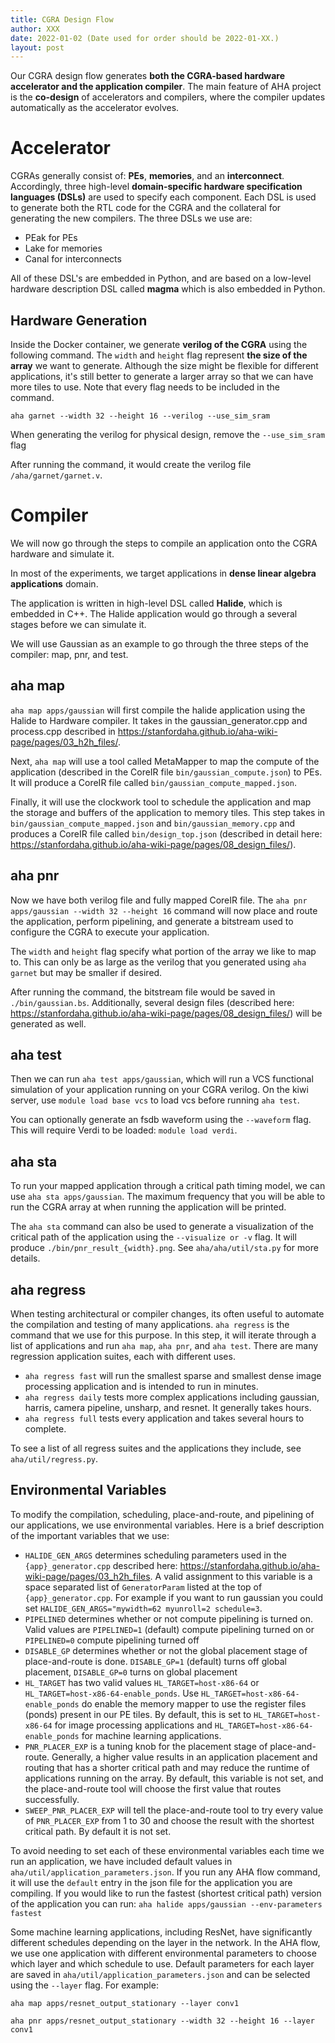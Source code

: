 ```yaml
---
title: CGRA Design Flow
author: XXX
date: 2022-01-02 (Date used for order should be 2022-01-XX.)
layout: post
---
```


Our CGRA design flow generates **both the CGRA-based hardware accelerator and the application compiler**. The main feature of AHA project is the **co-design** of accelerators and compilers, where the compiler updates automatically as the accelerator evolves.


# Accelerator
CGRAs generally consist of: **PEs**, **memories**, and an **interconnect**. Accordingly, three high-level **domain-specific hardware specification languages (DSLs)** are used to specify each component. Each DSL is used to generate both the RTL code for the CGRA and the collateral for generating the new compilers.
The three DSLs we use are:
- PEak for PEs
- Lake for memories
- Canal for interconnects

All of these DSL's are embedded in Python, and are based on a low-level hardware description DSL called **magma** which is also embedded in Python. 

## Hardware Generation
Inside the Docker container, we generate **verilog of the CGRA** using the following command. The `width` and `height` flag represent **the size of the array** we want to generate. Although the size might be flexible for different applications, it's still better to generate a larger array so that we can have more tiles to use. Note that every flag needs to be included in the command.

    aha garnet --width 32 --height 16 --verilog --use_sim_sram
    
When generating the verilog for physical design, remove the `--use_sim_sram` flag

After running the command, it would create the verilog file `/aha/garnet/garnet.v`.


# Compiler
We will now go through the steps to compile an application onto the CGRA hardware and simulate it.

In most of the experiments, we target applications in **dense linear algebra applications** domain. 

The application is written in high-level DSL called **Halide**, which is embedded in C++. The Halide application would go through a several stages before we can simulate it.

We will use Gaussian as an example to go through the three steps of the compiler: map, pnr, and test.

## aha map 
`aha map apps/gaussian` will first compile the halide application using the Halide to Hardware compiler. It takes in the gaussian_generator.cpp and process.cpp described in https://stanfordaha.github.io/aha-wiki-page/pages/03_h2h_files/. 

Next, `aha map` will use a tool called MetaMapper to map the compute of the application (described in the CoreIR file `bin/gaussian_compute.json`) to PEs. It will produce a CoreIR file called `bin/gaussian_compute_mapped.json`.

Finally, it will use the clockwork tool to schedule the application and map the storage and buffers of the application to memory tiles. This step takes in  `bin/gaussian_compute_mapped.json` and `bin/gaussian_memory.cpp` and produces a CoreIR file called `bin/design_top.json` (described in detail here: https://stanfordaha.github.io/aha-wiki-page/pages/08_design_files/).

## aha pnr 
Now we have both verilog file and fully mapped CoreIR file. The `aha pnr apps/gaussian --width 32 --height 16` command will now place and route the application, perform pipelining, and generate a bitstream used to configure the CGRA to execute your application. 

The `width` and `height` flag specify what portion of the array we like to map to. This can only be as large as the verilog that you generated using `aha garnet` but may be smaller if desired.

After running the command, the bitstream file would be saved in `./bin/gaussian.bs`. Additionally, several design files (described here: https://stanfordaha.github.io/aha-wiki-page/pages/08_design_files/) will be generated as well.

## aha test 
Then we can run `aha test apps/gaussian`, which will run a VCS functional simulation of your application running on your CGRA verilog. On the kiwi server, use `module load base vcs` to load vcs before running `aha test`.

You can optionally generate an fsdb waveform using the `--waveform` flag. This will require Verdi to be loaded: `module load verdi`. 

## aha sta
To run your mapped application through a critical path timing model, we can use `aha sta apps/gaussian`. The maximum frequency that you will be able to run the CGRA array at when running the application will be printed.

The `aha sta` command can also be used to generate a visualization of the critical path of the application using the `--visualize or -v` flag. It will produce `./bin/pnr_result_{width}.png`. See `aha/aha/util/sta.py` for more details. 

## aha regress
When testing architectural or compiler changes, its often useful to automate the compilation and testing of many applications. `aha regress` is the command that we use for this purpose. In this step, it will iterate through a list of applications and run `aha map`, `aha pnr`, and `aha test`. There are many regression application suites, each with different uses. 


- `aha regress fast` will run the smallest sparse and smallest dense image processing application and is intended to run in minutes.
- `aha regress daily` tests more complex applications including gaussian, harris, camera pipeline, unsharp, and resnet. It generally takes hours.
- `aha regress full` tests every application and takes several hours to complete.


To see a list of all regress suites and the applications they include, see `aha/util/regress.py`.

## Environmental Variables
To modify the compilation, scheduling, place-and-route, and pipelining of our applications, we use environmental variables. Here is a brief description of the important variables that we use:

- `HALIDE_GEN_ARGS` determines scheduling parameters used in the `{app}_generator.cpp` described here: https://stanfordaha.github.io/aha-wiki-page/pages/03_h2h_files. A valid assignment to this variable is a space separated list of `GeneratorParam` listed at the top of `{app}_generator.cpp`. For example if you want to run gaussian you could set `HALIDE_GEN_ARGS="mywidth=62 myunroll=2 schedule=3`.
- `PIPELINED` determines whether or not compute pipelining is turned on. Valid values are `PIPELINED=1` (default) compute pipelining turned on or `PIPELINED=0` compute pipelining turned off
- `DISABLE_GP` determines whether or not the global placement stage of place-and-route is done. `DISABLE_GP=1` (default) turns off global placement, `DISABLE_GP=0` turns on global placement
- `HL_TARGET` has two valid values `HL_TARGET=host-x86-64` or `HL_TARGET=host-x86-64-enable_ponds`. Use `HL_TARGET=host-x86-64-enable_ponds` do enable the memory mapper to use the register files (ponds) present in our PE tiles. By default, this is set to `HL_TARGET=host-x86-64` for image processing applications and `HL_TARGET=host-x86-64-enable_ponds` for machine learning applications.
- `PNR_PLACER_EXP` is a tuning knob for the placement stage of place-and-route. Generally, a higher value results in an application placement and routing that has a shorter critical path and may reduce the runtime of applications running on the array. By default, this variable is not set, and the place-and-route tool will choose the first value that routes successfully. 
- `SWEEP_PNR_PLACER_EXP` will tell the place-and-route tool to try every value of `PNR_PLACER_EXP` from 1 to 30 and choose the result with the shortest critical path. By default it is not set.



To avoid needing to set each of these environmental variables each time we run an application, we have included default values in `aha/util/application_parameters.json`. If you run any AHA flow command, it will use the `default` entry in the json file for the application you are compiling. If you would like to run the fastest (shortest critical path) version of the application you can run:
`aha halide apps/gaussian --env-parameters fastest`

Some machine learning applications, including ResNet, have significantly different schedules depending on the layer in the network. In the AHA flow, we use one application with different environmental parameters to choose which layer and which schedule to use. Default parameters for each layer are saved in `aha/util/application_parameters.json` and can be selected using the `--layer` flag. For example:

`aha map apps/resnet_output_stationary --layer conv1`

`aha pnr apps/resnet_output_stationary --width 32 --height 16 --layer conv1`
